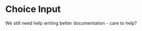# Choice Input

[//]: # (AUTO INSERT HEADER PREPUBLISH)

We still need help writing better documentation - care to help?
